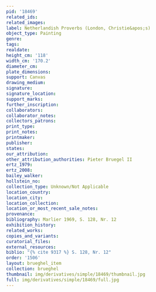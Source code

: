 ```yaml
---
pid: '18469'
related_ids: 
related_images: 
label: Netherlandish Proverbs (London, Christie&apos;s)
object_type: Painting
genre: 
tags: 
realdate: 
height_cm: '118'
width_cm: '170.2'
diameter_cm: 
plate_dimensions: 
support: Canvas
drawing_medium: 
signature: 
signature_location: 
support_marks: 
further_inscription: 
collaborators: 
collaborator_notes: 
collectors_patrons: 
print_type: 
print_notes: 
printmaker: 
publisher: 
states: 
our_attribution: 
other_attribution_authorities: Pieter Bruegel II
ertz_1979: 
ertz_2008: 
bailey_walker: 
hollstein_no: 
collection_type: Unknown/Not Applicable
location_country: 
location_city: 
location_collection: 
location_or_most_recent_sale_notes: 
provenance: 
bibliography: Marlier 1969, S. 128, Nr. 12
exhibition_history: 
related_works: 
copies_and_variants: 
curatorial_files: 
external_resources: 
biblio: "{% cite 9317 %} S. 128, Nr. 12"
order: '1506'
layout: brueghel_item
collection: brueghel
thumbnail: img/derivatives/simple/18469/thumbnail.jpg
full: img/derivatives/simple/18469/full.jpg
---
```

